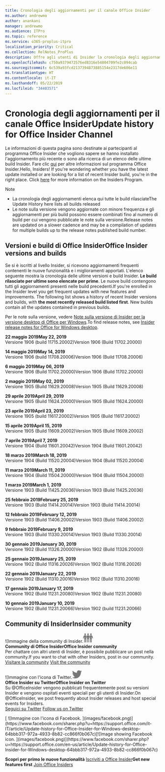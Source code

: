 ```yaml
---
title: Cronologia degli aggiornamenti per il canale Office Insider
ms.author: andrewmo
author: anankani
manager: andrewmo
ms.audience: ITPro
ms.topic: reference
ms.service: o365-proplus-itpro
localization_priority: Critical
ms.collection: RelNotes_ProPlus
description: Offre agli utenti di Insider la cronologia degli aggiornamenti relativi alle versioni pubblicate nel circuito Insider Fast di Canale mensile per desktop Windows
ms.openlocfilehash: c750a9379472576ed8316e54804709fe2c094cab
ms.sourcegitcommit: 6c539a93fcd2137394873885154e2317de606e11
ms.translationtype: HT
ms.contentlocale: it-IT
ms.lasthandoff: 05/22/2019
ms.locfileid: "34403571"
---
```

# <a name="update-history-for-office-insider-channel"></a><span data-ttu-id="e46db-103">Cronologia degli aggiornamenti per il canale Office Insider</span><span class="sxs-lookup"><span data-stu-id="e46db-103">Update history for Office Insider Channel</span></span>

<span data-ttu-id="e46db-p101">Le informazioni di questa pagina sono destinate ai partecipanti al programma Office Insider che vogliono sapere se hanno installato l'aggiornamento più recente o sono alla ricerca di un elenco delle ultime build Insider. Fare clic [qui](https://insider.office.com/) per altre informazioni sul programma Office Insider.</span><span class="sxs-lookup"><span data-stu-id="e46db-p101">Hello, Insiders! If you're wondering whether you have the latest update installed or are looking for a list of recent Insider build, you're in the right place. Click [here](https://insider.office.com/) for more information on the Insiders Program.</span></span>

> [!NOTE]
> - <span data-ttu-id="e46db-107">La cronologia degli aggiornamenti elenca qui tutte le build rilasciate</span><span class="sxs-lookup"><span data-stu-id="e46db-107">The Update History here lists all builds released</span></span>
> - <span data-ttu-id="e46db-108">Le note sulla versione vengono aggiornate con minore frequenza e gli aggiornamenti per più build possono essere combinati fino al numero di build per cui vengono pubblicate le note sulla versione.</span><span class="sxs-lookup"><span data-stu-id="e46db-108">Release notes are updated on a slower cadence and may be a compilation of updates for multiple builds up to the release notes published build number.</span></span>



## <a name="office-insider-versions-and-builds"></a><span data-ttu-id="e46db-109">Versioni e build di Office Insider</span><span class="sxs-lookup"><span data-stu-id="e46db-109">Office Insider versions and builds</span></span>

<span data-ttu-id="e46db-p102">Se si è iscritti al livello Insider, si ricevono aggiornamenti frequenti contenenti le nuove funzionalità e i miglioramenti apportati. L'elenco seguente mostra la cronologia delle ultime versioni e build Insider. **Le build rilasciate per ultime sono elencate per prime**. Le nuove build contengono tutti gli aggiornamenti presenti nelle build precedenti.</span><span class="sxs-lookup"><span data-stu-id="e46db-p102">If you're enrolled in the Insider level you get frequent updates with new features and improvements. The following list shows a history of recent Insider versions and builds, with **the most recently released build listed first**. New builds contain all the updates contained in previous builds.</span></span> 

<span data-ttu-id="e46db-113">Per le note sulla versione, vedere [Note sulla versione di Insider per la versione desktop di Office per Windows](https://docs.microsoft.com/it-IT/OfficeUpdates/release-notes-office-insider).</span><span class="sxs-lookup"><span data-stu-id="e46db-113">To find release notes, see [Insider release notes for Office for Windows desktop](https://docs.microsoft.com/en-us/OfficeUpdates/release-notes-office-insider).</span></span>

[//]: # (NON RIMUOVERE)

<span data-ttu-id="e46db-115">**22 maggio 2019**</span><span class="sxs-lookup"><span data-stu-id="e46db-115">**May 22, 2019**</span></span><br/> <span data-ttu-id="e46db-116">Versione 1906 (build 11715.20002)</span><span class="sxs-lookup"><span data-stu-id="e46db-116">Version 1906 (Build 11702.20000)</span></span><br/> 

<span data-ttu-id="e46db-117">**14 maggio 2019**</span><span class="sxs-lookup"><span data-stu-id="e46db-117">**May 14, 2019**</span></span><br/> <span data-ttu-id="e46db-118">Versione 1906 (build 11708.20006)</span><span class="sxs-lookup"><span data-stu-id="e46db-118">Version 1906 (Build 11708.20006)</span></span><br/>

<span data-ttu-id="e46db-119">**6 maggio 2019**</span><span class="sxs-lookup"><span data-stu-id="e46db-119">**May 06, 2019**</span></span><br/>
<span data-ttu-id="e46db-120">Versione 1906 (Build 11702.20000)</span><span class="sxs-lookup"><span data-stu-id="e46db-120">Version 1906 (Build 11702.20000)</span></span><br/>

<span data-ttu-id="e46db-121">**2 maggio 2019**</span><span class="sxs-lookup"><span data-stu-id="e46db-121">**May 02, 2019**</span></span><br/>
<span data-ttu-id="e46db-122">Versione 1905 (Build 11629.20008)</span><span class="sxs-lookup"><span data-stu-id="e46db-122">Version 1905 (Build 11629.20008)</span></span><br/>

<span data-ttu-id="e46db-123">**29 aprile 2019**</span><span class="sxs-lookup"><span data-stu-id="e46db-123">**April 29, 2019**</span></span><br/>
<span data-ttu-id="e46db-124">Versione 1905 (Build 11624.20000)</span><span class="sxs-lookup"><span data-stu-id="e46db-124">Version 1905 (Build 11624.20000)</span></span><br/>

<span data-ttu-id="e46db-125">**23 aprile 2019**</span><span class="sxs-lookup"><span data-stu-id="e46db-125">**April 23, 2019**</span></span><br/> <span data-ttu-id="e46db-126">Versione 1905 (build 11617.20002)</span><span class="sxs-lookup"><span data-stu-id="e46db-126">Version 1905 (Build 11617.20002)</span></span><br/>

<span data-ttu-id="e46db-127">**15 aprile 2019**</span><span class="sxs-lookup"><span data-stu-id="e46db-127">**April 15, 2019**</span></span><br/> <span data-ttu-id="e46db-128">Versione 1905 (Build 11609.20002)</span><span class="sxs-lookup"><span data-stu-id="e46db-128">Version 1905 (Build 11609.20002)</span></span><br/>

<span data-ttu-id="e46db-129">**7 aprile 2019**</span><span class="sxs-lookup"><span data-stu-id="e46db-129">**April 7, 2019**</span></span><br/> <span data-ttu-id="e46db-130">Versione 1904 (Build 11601.20042)</span><span class="sxs-lookup"><span data-stu-id="e46db-130">Version 1904 (Build 11601.20042)</span></span><br/>

<span data-ttu-id="e46db-131">**18 marzo 2019**</span><span class="sxs-lookup"><span data-stu-id="e46db-131">**March 18, 2019**</span></span><br/> <span data-ttu-id="e46db-132">Versione 1904 (Build 11520.20004)</span><span class="sxs-lookup"><span data-stu-id="e46db-132">Version 1904 (Build 11520.20004)</span></span><br/>

<span data-ttu-id="e46db-133">**11 marzo 2019**</span><span class="sxs-lookup"><span data-stu-id="e46db-133">**March 11, 2019**</span></span><br/> <span data-ttu-id="e46db-134">Versione 1904 (Build 11504.20000)</span><span class="sxs-lookup"><span data-stu-id="e46db-134">Version 1904 (Build 11504.20000)</span></span><br/>

<span data-ttu-id="e46db-135">**1 marzo 2019**</span><span class="sxs-lookup"><span data-stu-id="e46db-135">**March 1, 2019**</span></span><br/> <span data-ttu-id="e46db-136">Versione 1903 (Build 11425.20036)</span><span class="sxs-lookup"><span data-stu-id="e46db-136">Version 1903 (Build 11425.20036)</span></span><br/> 

<span data-ttu-id="e46db-137">**25 febbraio 2019**</span><span class="sxs-lookup"><span data-stu-id="e46db-137">**February 25, 2019**</span></span><br/> <span data-ttu-id="e46db-138">Versione 1903 (Build 11414.20014)</span><span class="sxs-lookup"><span data-stu-id="e46db-138">Version 1903 (Build 11414.20014)</span></span><br/> 

<span data-ttu-id="e46db-139">**12 febbraio 2019**</span><span class="sxs-lookup"><span data-stu-id="e46db-139">**February 12, 2019**</span></span><br/> <span data-ttu-id="e46db-140">Versione 1903 (Build 11406.20002)</span><span class="sxs-lookup"><span data-stu-id="e46db-140">Version 1903 (Build 11406.20002)</span></span><br/> 

<span data-ttu-id="e46db-141">**9 febbraio 2019**</span><span class="sxs-lookup"><span data-stu-id="e46db-141">**February 9, 2019**</span></span><br/> <span data-ttu-id="e46db-142">Versione 1903 (Build 11330.20014)</span><span class="sxs-lookup"><span data-stu-id="e46db-142">Version 1903 (Build 11330.20014)</span></span><br/> 

<span data-ttu-id="e46db-143">**30 gennaio 2019**</span><span class="sxs-lookup"><span data-stu-id="e46db-143">**January 30, 2019**</span></span><br/> <span data-ttu-id="e46db-144">Versione 1902 (Build 11326.20000)</span><span class="sxs-lookup"><span data-stu-id="e46db-144">Version 1902 (Build 11326.20000)</span></span><br/> 

<span data-ttu-id="e46db-145">**25 gennaio 2019**</span><span class="sxs-lookup"><span data-stu-id="e46db-145">**January 25, 2019**</span></span><br/> <span data-ttu-id="e46db-146">Versione 1902 (Build 11316.20026)</span><span class="sxs-lookup"><span data-stu-id="e46db-146">Version 1902 (Build 11316.20026)</span></span><br/> 

<span data-ttu-id="e46db-147">**22 gennaio 2019**</span><span class="sxs-lookup"><span data-stu-id="e46db-147">**January 22, 2019**</span></span><br/> <span data-ttu-id="e46db-148">Versione 1902 (Build 11310.20016)</span><span class="sxs-lookup"><span data-stu-id="e46db-148">Version 1902 (Build 11310.20016)</span></span><br/> 

<span data-ttu-id="e46db-149">**17 gennaio 2019**</span><span class="sxs-lookup"><span data-stu-id="e46db-149">**January 17, 2019**</span></span><br/> <span data-ttu-id="e46db-150">Versione 1902 (Build 11231.20080)</span><span class="sxs-lookup"><span data-stu-id="e46db-150">Version 1902 (Build 11231.20080)</span></span><br/>

<span data-ttu-id="e46db-151">**10 gennaio 2019**</span><span class="sxs-lookup"><span data-stu-id="e46db-151">**January 10, 2019**</span></span><br/> <span data-ttu-id="e46db-152">Versione 1902 (Build 11231.20066)</span><span class="sxs-lookup"><span data-stu-id="e46db-152">Version 1902 (build 11231.20066)</span></span><br/> 


## <a name="insider-community"></a><span data-ttu-id="e46db-153">Community di Insider</span><span class="sxs-lookup"><span data-stu-id="e46db-153">Insider community</span></span>

<span data-ttu-id="e46db-154">![Immagine della community di Insider.</span><span class="sxs-lookup"><span data-stu-id="e46db-154">![Image showing insider community.</span></span> ](images/insidercommunity.png) <br/>
<span data-ttu-id="e46db-155">**Community di Office Insider**</span><span class="sxs-lookup"><span data-stu-id="e46db-155">**Office Insider community**</span></span><br/> <span data-ttu-id="e46db-156">Per chattare con altri utenti di Insider, è possibile pubblicare un post nella community.</span><span class="sxs-lookup"><span data-stu-id="e46db-156">If you want to chat with other Insiders, post in our community.</span></span><br/><span data-ttu-id="e46db-157"> 
[Visitare la community](https://go.microsoft.com/fwlink/?linkid=843493)</span><span class="sxs-lookup"><span data-stu-id="e46db-157"> 
[Visit the community](https://go.microsoft.com/fwlink/?linkid=843493)</span></span><br/> 

<span data-ttu-id="e46db-158">![Immagine con l'icona di Twitter.</span><span class="sxs-lookup"><span data-stu-id="e46db-158">![Image showing twitter icon.</span></span> ](images/twitter.png)<br/>
<span data-ttu-id="e46db-159">**Office Insider su Twitter**</span><span class="sxs-lookup"><span data-stu-id="e46db-159">**Office Insider on Twitter**</span></span><br/> <span data-ttu-id="e46db-160">Su @OfficeInsider vengono pubblicati frequentemente post su versioni Insider e vengono ospitati eventi speciali per gli utenti di Insider.</span><span class="sxs-lookup"><span data-stu-id="e46db-160">On @OfficeInsider, we post frequently about Insider releases and host special events for Insiders.</span></span><br/><span data-ttu-id="e46db-161"> 
[Seguici su Twitter](https://go.microsoft.com/fwlink/?linkid=717717)</span><span class="sxs-lookup"><span data-stu-id="e46db-161"> 
[Follow us on Twitter](https://go.microsoft.com/fwlink/?linkid=717717)</span></span><br/> 

<span data-ttu-id="e46db-162">
  [
  ![Immagine con l'icona di Facebook. ](images/facebook.png)](https://www.facebook.com/sharer.php?u=https://support.office.com/it-IT/article/Update-history-for-Office-Insider-for-Windows-desktop-64bbb317-972a-4933-8b82-cc866f0b067c)</span><span class="sxs-lookup"><span data-stu-id="e46db-162">[![Image showing Facebook icon. ](images/facebook.png)](https://www.facebook.com/sharer.php?u=https://support.office.com/en-us/article/Update-history-for-Office-Insider-for-Windows-desktop-64bbb317-972a-4933-8b82-cc866f0b067c)</span></span>


<span data-ttu-id="e46db-163">**Scopri per primo le nuove funzionalità**
[Iscriviti a Office Insider](https://insider.office.com/)</span><span class="sxs-lookup"><span data-stu-id="e46db-163">**Get new features first**
[Join Office Insiders](https://insider.office.com/)</span></span>
